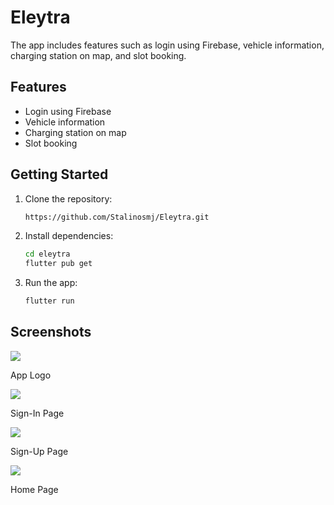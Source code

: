 # Eleytra

The app includes features such as login using Firebase, vehicle information, charging station on map, and slot booking.

## Features

- Login using Firebase
- Vehicle information
- Charging station on map
- Slot booking

## Getting Started

1. Clone the repository:

   ```sh
   https://github.com/Stalinosmj/Eleytra.git

2. Install dependencies:
    ```sh
   cd eleytra
   flutter pub get

3. Run the app:
    ```sh
   flutter run

## Screenshots
<img src='https://i.postimg.cc/8sFTGrmp/logoss.png'/>
<p>App Logo</p>

<img src='https://i.postimg.cc/vgKM9Qbw/sign-in-ss.png'/>
<p>Sign-In Page</p>

<img src='https://i.postimg.cc/QKWDJRd9/sign-up-sss.png'/>
<p>Sign-Up Page</p>

<img src='https://i.postimg.cc/r0sMKd69/home-page-ss.png'/>
<p>Home Page</p>



